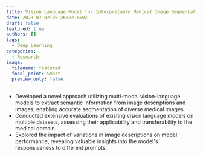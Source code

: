 ```yaml
---
title: Vision Language Model for Interpretable Medical Image Segmentation
date: 2023-07-02T05:26:02.569Z
draft: false
featured: true
authors: []
tags:
  - Deep Learning
categories:
  - Research
image:
  filename: featured
  focal_point: Smart
  preview_only: false
---
```

* Developed a novel approach utilizing multi-modal vision-language models to extract semantic information from image descriptions and images, enabling accurate segmentation of diverse medical images.
* Conducted extensive evaluations of existing vision language models on multiple datasets, assessing their applicability and transferability to the medical domain.
* Explored the impact of variations in image descriptions on model performance, revealing valuable insights into the model's responsiveness to different prompts.